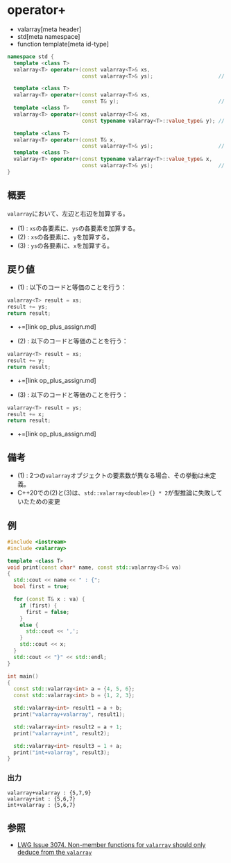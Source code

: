 # operator+
* valarray[meta header]
* std[meta namespace]
* function template[meta id-type]

```cpp
namespace std {
  template <class T>
  valarray<T> operator+(const valarray<T>& xs,
                        const valarray<T>& ys);                     // (1) C++03

  template <class T>
  valarray<T> operator+(const valarray<T>& xs,
                        const T& y);                                // (2) C++03
  template <class T>
  valarray<T> operator+(const valarray<T>& xs,
                        const typename valarray<T>::value_type& y); // (2) C++20

  template <class T>
  valarray<T> operator+(const T& x,
                        const valarray<T>& ys);                     // (3) C++03
  template <class T>
  valarray<T> operator+(const typename valarray<T>::value_type& x,
                        const valarray<T>& ys);                     // (3) C++20
}
```

## 概要
`valarray`において、左辺と右辺を加算する。


- (1) : `xs`の各要素に、`ys`の各要素を加算する。
- (2) : `xs`の各要素に、`y`を加算する。
- (3) : `ys`の各要素に、`x`を加算する。


## 戻り値

- (1) : 以下のコードと等価のことを行う：

```cpp
valarray<T> result = xs;
result += ys;
return result;
```
* +=[link op_plus_assign.md]


- (2) : 以下のコードと等価のことを行う：

```cpp
valarray<T> result = xs;
result += y;
return result;
```
* +=[link op_plus_assign.md]



- (3) : 以下のコードと等価のことを行う：

```cpp
valarray<T> result = ys;
result += x;
return result;
```
* +=[link op_plus_assign.md]


## 備考
- (1) : 2つの`valarray`オブジェクトの要素数が異なる場合、その挙動は未定義。
- C++20での(2)と(3)は、`std::valarray<double>{} * 2`が型推論に失敗していたための変更


## 例
```cpp example
#include <iostream>
#include <valarray>

template <class T>
void print(const char* name, const std::valarray<T>& va)
{
  std::cout << name << " : {";
  bool first = true;

  for (const T& x : va) {
    if (first) {
      first = false;
    }
    else {
      std::cout << ',';
    }
    std::cout << x;
  }
  std::cout << "}" << std::endl;
}

int main()
{
  const std::valarray<int> a = {4, 5, 6};
  const std::valarray<int> b = {1, 2, 3};

  std::valarray<int> result1 = a + b;
  print("valarray+valarray", result1);

  std::valarray<int> result2 = a + 1;
  print("valarray+int", result2);

  std::valarray<int> result3 = 1 + a;
  print("int+valarray", result3);
}
```

### 出力
```
valarray+valarray : {5,7,9}
valarray+int : {5,6,7}
int+valarray : {5,6,7}
```


## 参照
- [LWG Issue 3074. Non-member functions for `valarray` should only deduce from the `valarray`](https://wg21.cmeerw.net/lwg/issue3074)
